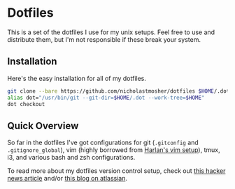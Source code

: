 # Dotfiles

This is a set of the dotfiles I use for my unix setups. Feel free to use and
distribute them, but I'm not responsible if these break your system.

## Installation

Here's the easy installation for all of my dotfiles.

```bash
git clone --bare https://github.com/nicholastmosher/dotfiles $HOME/.dot
alias dot="/usr/bin/git --git-dir=$HOME/.dot --work-tree=$HOME"
dot checkout
```

## Quick Overview

So far in the dotfiles I've got configurations for git (`.gitconfig` and
`.gitignore_global`), vim (highly borrowed from
[Harlan's vim setup](https://github.com/harlanhaskins/harlan-vimrc)), tmux, i3,
and various bash and zsh configurations.

To read more about my dotfiles version control setup, check out
[this hacker news article](https://news.ycombinator.com/item?id=11070797)
and/or [this blog on atlassian](https://developer.atlassian.com/blog/2016/02/best-way-to-store-dotfiles-git-bare-repo/).
